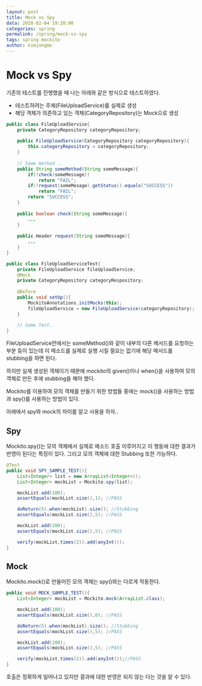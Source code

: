 ```yaml
---
layout: post
title: Mock vs Spy
data: 2020-02-04 19:20:00
categories: spring
permalink: /spring/mock-vs-spy
tags: spring mockito
author: kimjongmo
---
```




# Mock vs Spy

기존의 테스트를 진행했을 때 나는 아래와 같은 방식으로 테스트하였다.

- 테스트하려는 주체(FileUploadService)를 실제로 생성
- 해당 객체가 의존하고 있는 객체(CategoryRepository)는 Mock으로 생성

```java
public class FileUploadService{
    private CategoryRepository categoryRepository;
    
    public FileUploadService(CategoryRepository categoryRepository){
        this.categoryRepository = categoryRepository;
    }
    
    // Some method ..
    public String someMethod(String someMessage){
        if(!check(someMessage))
            return "FAIL";
        if(!request(someMesage).getStatus().equals("SUCCESS"))
            return "FAIL";
        return "SUCCESS";
    }
    
    public boolean check(String someMessage){
        ...
    }
    
    public Header request(String someMessage){
        ...
    }
}
```

```java
public class FileUploadServiceTest{
    private FileUploadService fileUploadService;
    @Mock
    private CategoryRepository categoryRespository;
    
    @Before
    public void setUp(){
        MockitoAnnotations.initMocks(this);
        fileUploadService = new FileUploadService(categoryRepository);
    }
    
    // Some Test..
}
```

 

FileUploadService안에서는 someMethod()와 같이 내부의 다른 메서드를 요청하는 부분 등이 있는데  이 메소드를 실제로 실행 시킬 필요는 없기에 해당 메서드를 stubbing을 하면 된다.

하지만 실제 생성된 객체이기 때문에 mockito의 given()이나 when()을 사용하여 모의 객체로 만든 후에 stubbing을 해야 했다.

Mockito를 이용하여 모의 객체를 만들기 위한 방법들 중에는 mock()을 사용하는 방법과 spy()를 사용하는 방법이 있다.

아래에서 spy와 mock의 차이를 알고 사용을 하자..

## Spy

Mockito.spy()는 모의 객체에서 실제로 메소드 호출 이루어지고 이 행동에 대한 결과가 반영이 된다는 특징이 있다. 그리고 모의 객체에 대한 Stubbing 또한 가능하다.

```java
@Test
public void SPY_SAMPLE_TEST(){
    List<Integer> list = new ArrayList<Integer>();
    List<Integer> mockList = Mockito.spy(list);

    mockList.add(100);
    assertEquals(mockList.size(),1); //PASS

    doReturn(5).when(mockList).size(); //Stubbing
    assertEquals(mockList.size(),5); //PASS

    mockList.add(200);
    assertEquals(mockList.size(),5); //PASS

    verify(mockList,times(2)).add(anyInt());
}
```



## Mock

Mockito.mock()로 만들어진 모의 객체는 spy()와는 다르게 작동한다.

```java
public void MOCK_SAMPLE_TEST(){
    List<Integer> mockList = Mockito.mock(ArrayList.class);

    mockList.add(100);
    assertEquals(mockList.size(),0); //PASS

    doReturn(5).when(mockList).size(); //Stubbing
    assertEquals(mockList.size(),5); //PASS

    mockList.add(200);
    assertEquals(mockList.size(),5); //PASS

    verify(mockList,times(2)).add(anyInt());//PASS
}
```

호출은 정확하게 일어나고 있지만 결과에 대한 반영은 되지 않는 다는 것을 알 수 있다.



